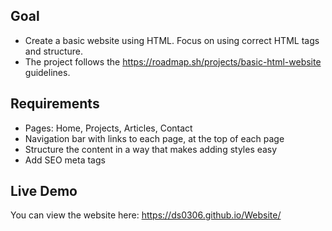 ## Goal
- Create a basic website using HTML. Focus on using correct HTML tags and structure.
- The project follows the https://roadmap.sh/projects/basic-html-website guidelines.

## Requirements
- Pages: Home, Projects, Articles, Contact
- Navigation bar with links to each page, at the top of each page
- Structure the content in a way that makes adding styles easy
- Add SEO meta tags

## Live Demo
You can view the website here:
https://ds0306.github.io/Website/
